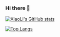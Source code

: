 ### Hi there 👋

[![XiaoLi's GitHub stats](https://github-readme-stats.vercel.app/api?username=sev7e0&show_icons=true&theme=tokyonight)](https://github.com/sev7e0/github-readme-stats)

[![Top Langs](https://github-readme-stats.vercel.app/api/top-langs/?username=sev7e0&hide=javascript,html,c,tcl,FreeMarker&theme=tokyonight)](https://github.com/sev7e0/github-readme-stats)


<!--
**sev7e0/sev7e0** is a ✨ _special_ ✨ repository because its `README.md` (this file) appears on your GitHub profile.

Here are some ideas to get you started:

- 🔭 I’m currently working on ...
- 🌱 I’m currently learning ...
- 👯 I’m looking to collaborate on ...
- 🤔 I’m looking for help with ...
- 💬 Ask me about ...
- 📫 How to reach me: ...
- 😄 Pronouns: ...
- ⚡ Fun fact: ...
-->
